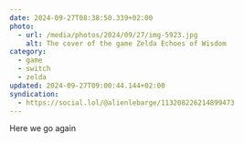 ```yaml
---
date: 2024-09-27T08:38:50.339+02:00
photo:
  - url: /media/photos/2024/09/27/img-5923.jpg
    alt: The cover of the game Zelda Echoes of Wisdom
category:
  - game
  - switch
  - zelda
updated: 2024-09-27T09:00:44.144+02:00
syndication:
  - https://social.lol/@alienlebarge/113208226214899473
---
```


Here we go again
